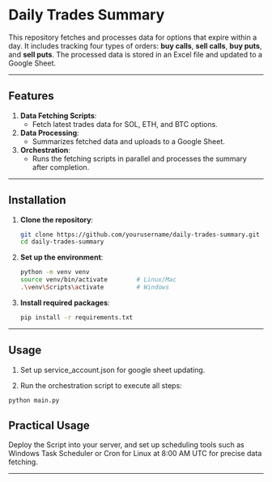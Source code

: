 # Daily Trades Summary

This repository fetches and processes data for options that expire within a day. It includes tracking four types of orders: **buy calls**, **sell calls**, **buy puts**, and **sell puts**. The processed data is stored in an Excel file and updated to a Google Sheet.

---

## Features
1. **Data Fetching Scripts**:
   - Fetch latest trades data for SOL, ETH, and BTC options.
2. **Data Processing**:
   - Summarizes fetched data and uploads to a Google Sheet.
3. **Orchestration**:
   - Runs the fetching scripts in parallel and processes the summary after completion.

---

## Installation

1. **Clone the repository**:
   ```bash
   git clone https://github.com/yourusername/daily-trades-summary.git
   cd daily-trades-summary
   ```

2. **Set up the environment**:
   ```bash
   python -m venv venv
   source venv/bin/activate        # Linux/Mac
   .\venv\Scripts\activate         # Windows
   ```

3. **Install required packages**:
   ```bash
   pip install -r requirements.txt
   ```

---

## Usage
1. Set up service_account.json for google sheet updating.

2. Run the orchestration script to execute all steps:
```bash
python main.py
```

## Practical Usage

Deploy the Script into your server, and set up scheduling tools such as Windows Task Scheduler or Cron for Linux at 8:00 AM UTC for precise data fetching.

---
